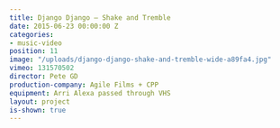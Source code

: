 ```yaml
---
title: Django Django — Shake and Tremble
date: 2015-06-23 00:00:00 Z
categories:
- music-video
position: 11
image: "/uploads/django-django-shake-and-tremble-wide-a89fa4.jpg"
vimeo: 131570502
director: Pete GD
production-company: Agile Films + CPP
equipment: Arri Alexa passed through VHS
layout: project
is-shown: true
---
```


